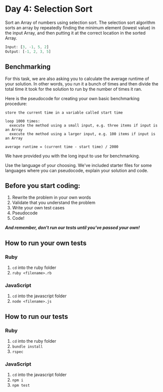 # Day 4: Selection Sort

Sort an Array of numbers using selection sort. The selection sort algorithm
sorts an array by repeatedly finding the minimum element (lowest value) in the
input Array, and then putting it at the correct location in the sorted Array.

```js
Input: [3, -1, 5, 2]
Output: [-1, 2, 3, 5]
```

## Benchmarking

For this task, we are also asking you to calculate the average runtime of your
solution. In other words, you run it a bunch of times and then divide the total
time it took for the solution to run by the number of times it ran.

Here is the pseudocode for creating your own basic benchmarking procedure:

```
store the current time in a variable called start time

loop 1000 times:
  execute the method using a small input, e.g. three items if input is an Array
  execute the method using a larger input, e.g. 100 items if input is an Array

average runtime = (current time - start time) / 2000
```

We have provided you with the long input to use for benchmarking.

Use the language of your choosing. We've included starter files for some
languages where you can pseudocode, explain your solution and code.

## Before you start coding:

1. Rewrite the problem in your own words
2. Validate that you understand the problem
3. Write your own test cases
4. Pseudocode
5. Code!

**_And remember, don't run our tests until you've passed your own!_**

## How to run your own tests

### Ruby

1. `cd` into the ruby folder
2. `ruby <filename>.rb`

### JavaScript

1. `cd` into the javascript folder
2. `node <filename>.js`

## How to run our tests

### Ruby

1. `cd` into the ruby folder
2. `bundle install`
3. `rspec`

### JavaScript

1. `cd` into the javascript folder
2. `npm i`
3. `npm test`

